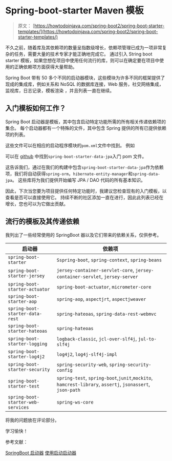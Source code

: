 # Spring-boot-starter Maven 模板

> 原文： [https://howtodoinjava.com/spring-boot2/spring-boot-starter-templates/](https://howtodoinjava.com/spring-boot2/spring-boot-starter-templates/)

不久之前，随着库及其依赖项的数量呈指数级增长，依赖项管理已成为一项非常复杂的任务，需要大量的技术专家才能正确地完成它。 通过引入 String boot starter 模板，如果您想在项目中使用任何流行的库，则可以在确定要在项目中使用的正确依赖项方面获得大量帮助。

Spring Boot 带有 50 多个不同的启动器模块，这些模块为许多不同的框架提供了现成的集成库，例如关系和 NoSQL 的数据库连接，Web 服务，社交网络集成，监视库，日志记录，模板渲染 ，并且列表一直在继续。

## 入门模板如何工作？

Spring Boot 启动器是模板，其中包含启动特定功能所需的所有相关传递依赖项的集合。 每个启动器都有一个特殊的文件，其中包含 Spring 提供的所有已提供依赖项的列表。

这些文件可以在相应的启动程序模块的`pom.xml`文件中找到。 例如

可以在 [github](https://github.com/spring-projects/spring-boot/blob/master/spring-boot-project/spring-boot-starters/spring-boot-starter-data-jpa/pom.xml) 中找到`spring-boot-starter-data-jpa`入门 pom 文件。

这告诉我们，通过在我们的构建中包含`spring-boot-starter-data-jpa`作为依赖项，我们将自动获得`spring-orm`，`hibernate-entity-manager`和`spring-data-jpa`。 这些库将为我们提供开始编写 JPA / DAO 代码的所有基本知识。

因此，下次当您要为项目提供任何特定功能时，我建议您检查现有的入门模板，以查看是否可以直接使用它。 持续不断的社区添加一直在进行，因此此列表已经在增长，您也可以为它做出贡献。

## 流行的模板及其传递依赖

我列出了一些经常使用的 SpringBoot 器以及它们带来的依赖关系，仅供参考。

| 启动器 | 依赖项 |
| --- | --- |
| `spring-boot-starter` | `Sspring-boot`, `spring-context`, `spring-beans` |
| `spring-boot-starter-jersey` | `jersey-container-servlet-core`, `jersey-container-servlet`, `jersey-server` |
| `spring-boot-starter-actuator` | `spring-boot-actuator`, `micrometer-core` |
| `spring-boot-starter-aop` | `spring-aop`, `aspectjrt`, `aspectjweaver` |
| `spring-boot-starter-data-rest` | `spring-hateoas`, `spring-data-rest-webmvc` |
| `spring-boot-starter-hateoas` | `spring-hateoas` |
| `spring-boot-starter-logging` | `logback-classic`, `jcl-over-slf4j`, `jul-to-slf4j` |
| `spring-boot-starter-log4j2` | `log4j2`, `log4j-slf4j-impl` |
| `spring-boot-starter-security` | `spring-security-web`, `spring-security-config` |
| `spring-boot-starter-test` | `spring-test`, `spring-boot`,`junit`,`mockito`, `hamcrest-library`, `assertj`, `jsonassert`, `json-path` |
| `spring-boot-starter-web-services` | `spring-ws-core` |

将我的问题放在评论部分。

学习愉快！

参考文献：

[SpringBoot 启动器](https://github.com/spring-projects/spring-boot/tree/master/spring-boot-project/spring-boot-starters)
[使用启动启动器](https://docs.spring.io/spring-boot/docs/current/reference/htmlsingle/#using-boot-starter)